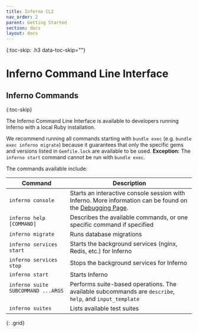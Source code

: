 ```yaml
---
title: Inferno CLI
nav_order: 2
parent: Getting Started
section: docs
layout: docs
---
```

{:toc-skip: .h3 data-toc-skip=""}

# Inferno Command Line Interface

## Inferno Commands
{:toc-skip}

The Inferno Command Line Interface is available to developers running Inferno with a local Ruby installation.

We recommend running all commands starting with `bundle exec` (e.g. `bundle exec inferno migrate`) because
it guarantees that only the specific gems and versions listed in `Gemfile.lock` are available to be used.
**Exception:** The `inferno start` command cannot be run with `bundle exec`.

The commands available include:

| Command      | Description |
|--------------|-------------|
| `inferno console` | Starts an interactive console session with Inferno. More information can be found on the [Debugging Page](debugging.html#interactive-console). |
| `inferno help [COMMAND]` | Describes the available commands, or one specific command if specified |
| `inferno migrate` | Runs database migrations |
| `inferno services start` | Starts the background services (nginx, Redis, etc.) for Inferno |
| `inferno services stop` | Stops the background services for Inferno |
| `inferno start` | Starts Inferno |
| `inferno suite SUBCOMMAND ...ARGS` &emsp; &emsp; | Performs suite-based operations. The available subcommands are `describe`, `help`, and `input_template` |
| `inferno suites` | Lists available test suites |
{: .grid}